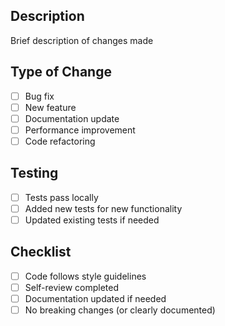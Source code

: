 ## Description
Brief description of changes made

## Type of Change
- [ ] Bug fix
- [ ] New feature  
- [ ] Documentation update
- [ ] Performance improvement
- [ ] Code refactoring

## Testing
- [ ] Tests pass locally
- [ ] Added new tests for new functionality
- [ ] Updated existing tests if needed

## Checklist
- [ ] Code follows style guidelines
- [ ] Self-review completed
- [ ] Documentation updated if needed
- [ ] No breaking changes (or clearly documented)
